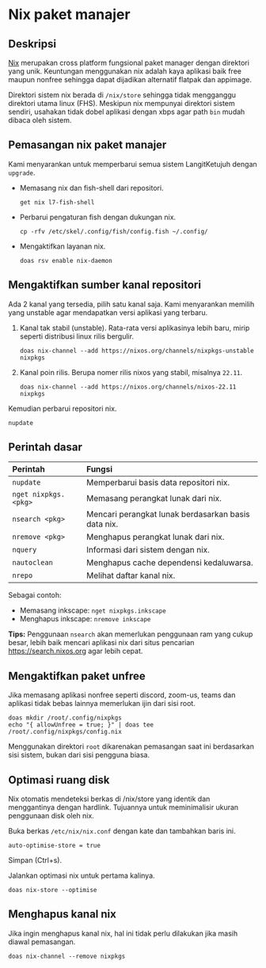 # Nix paket manajer

## Deskripsi

[Nix](https://nixos.org/learn.html) merupakan cross platform fungsional paket manager dengan direktori yang unik. Keuntungan menggunakan nix adalah kaya aplikasi baik free maupun nonfree sehingga dapat dijadikan alternatif flatpak dan appimage.

Direktori sistem nix berada di `/nix/store` sehingga tidak mengganggu direktori utama linux (FHS). Meskipun nix mempunyai direktori sistem sendiri, usahakan tidak dobel aplikasi dengan xbps agar path `bin` mudah dibaca oleh sistem.

## Pemasangan nix paket manajer

Kami menyarankan untuk memperbarui semua sistem LangitKetujuh dengan `upgrade`.

* Memasang nix dan fish-shell dari repositori.

    ```
    get nix l7-fish-shell
    ```

* Perbarui pengaturan fish dengan dukungan nix.

    ```
    cp -rfv /etc/skel/.config/fish/config.fish ~/.config/
    ```

* Mengaktifkan layanan nix.

    ```
    doas rsv enable nix-daemon
    ```

## Mengaktifkan sumber kanal repositori

Ada 2 kanal yang tersedia, pilih satu kanal saja. Kami menyarankan memilih yang unstable agar mendapatkan versi aplikasi yang terbaru.

1. Kanal tak stabil (unstable). Rata-rata versi aplikasinya lebih baru, mirip seperti distribusi linux rilis bergulir.

    ```
    doas nix-channel --add https://nixos.org/channels/nixpkgs-unstable nixpkgs
    ```

2. Kanal poin rilis. Berupa nomer rilis nixos yang stabil, misalnya `22.11`.

    ```
    doas nix-channel --add https://nixos.org/channels/nixos-22.11 nixpkgs
    ```

Kemudian perbarui repositori nix.

```
nupdate
```

## Perintah dasar

| Perintah               |  Fungsi                                              |
| :--------------------- |  :-------------------------------------------------- |
| `nupdate`              |  Memperbarui basis data repositori nix.              |
| `nget nixpkgs.<pkg>`   |  Memasang perangkat lunak dari nix.                  |
| `nsearch <pkg>`        |  Mencari perangkat lunak berdasarkan basis data nix. |
| `nremove <pkg>`        |  Menghapus perangkat lunak dari nix.                 |
| `nquery`               |  Informasi dari sistem dengan nix.                   |
| `nautoclean`           |  Menghapus cache dependensi kedaluwarsa.             |
| `nrepo`                |  Melihat daftar kanal nix.                           |

Sebagai contoh:

* Memasang inkscape: `nget nixpkgs.inkscape`
* Menghapus inkscape: `nremove inkscape`

**Tips:** Penggunaan `nsearch` akan memerlukan penggunaan ram yang cukup besar, lebih baik mencari aplikasi nix dari situs pencarian <https://search.nixos.org> agar lebih cepat.

## Mengaktifkan paket unfree

Jika memasang aplikasi nonfree seperti discord, zoom-us, teams dan aplikasi tidak bebas lainnya memerlukan ijin dari sisi root.

```
doas mkdir /root/.config/nixpkgs
echo "{ allowUnfree = true; }" | doas tee /root/.config/nixpkgs/config.nix
```

Menggunakan direktori `root` dikarenakan pemasangan saat ini berdasarkan sisi sistem, bukan dari sisi pengguna biasa.

## Optimasi ruang disk

Nix otomatis mendeteksi berkas di /nix/store yang identik dan menggantinya dengan hardlink. Tujuannya untuk meminimalisir ukuran penggunaan disk oleh nix.

Buka berkas `/etc/nix/nix.conf` dengan kate dan tambahkan baris ini.

```
auto-optimise-store = true
```

Simpan (Ctrl+s).

Jalankan optimasi nix untuk pertama kalinya.

```
doas nix-store --optimise
```

## Menghapus kanal nix

Jika ingin menghapus kanal nix, hal ini tidak perlu dilakukan jika masih diawal pemasangan.

```
doas nix-channel --remove nixpkgs
```
